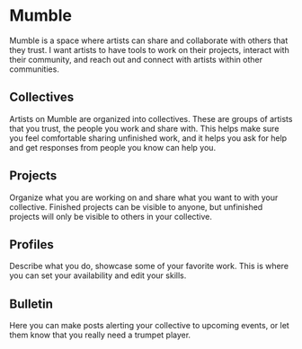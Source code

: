 # Mumble

Mumble is a space where artists can share and collaborate with others that they trust. I want artists to have tools to work on their projects, interact with their community, and reach out and connect with artists within other communities.

## Collectives

Artists on Mumble are organized into collectives. These are groups of artists that you trust, the people you work and share with. This helps make sure you feel comfortable sharing unfinished work, and it helps you ask for help and get responses from people you know can help you.

## Projects

Organize what you are working on and share what you want to with your collective. Finished projects can be visible to anyone, but 
unfinished projects will only be visible to others in your collective.

## Profiles

Describe what you do, showcase some of your favorite work. This is where you can set your availability and edit your skills.

## Bulletin

Here you can make posts alerting your collective to upcoming events, or let them know that you really need a trumpet player. 
